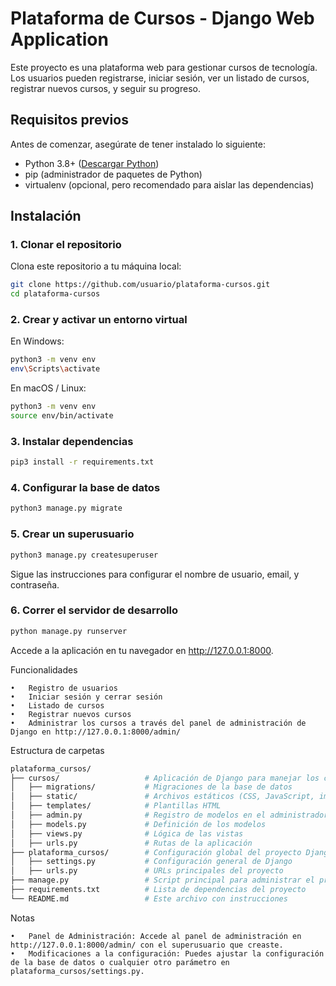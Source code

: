 # Plataforma de Cursos - Django Web Application

Este proyecto es una plataforma web para gestionar cursos de tecnología. Los usuarios pueden registrarse, iniciar sesión, ver un listado de cursos, registrar nuevos cursos, y seguir su progreso.

## Requisitos previos

Antes de comenzar, asegúrate de tener instalado lo siguiente:

- Python 3.8+ ([Descargar Python](https://www.python.org/downloads/))
- pip (administrador de paquetes de Python)
- virtualenv (opcional, pero recomendado para aislar las dependencias)

## Instalación

### 1. Clonar el repositorio

Clona este repositorio a tu máquina local:

```bash
git clone https://github.com/usuario/plataforma-cursos.git
cd plataforma-cursos
```

### 2. Crear y activar un entorno virtual

En Windows:

```bash
python3 -m venv env
env\Scripts\activate
```
En macOS / Linux:

```bash
python3 -m venv env
source env/bin/activate
```
### 3. Instalar dependencias

```bash
pip3 install -r requirements.txt
```

### 4. Configurar la base de datos

```bash
python3 manage.py migrate
```


### 5. Crear un superusuario

```bash
python3 manage.py createsuperuser
```

Sigue las instrucciones para configurar el nombre de usuario, email, y contraseña.

### 6. Correr el servidor de desarrollo

```bash
python manage.py runserver
```

Accede a la aplicación en tu navegador en http://127.0.0.1:8000.

Funcionalidades

	•	Registro de usuarios
	•	Iniciar sesión y cerrar sesión
	•	Listado de cursos
	•	Registrar nuevos cursos
	•	Administrar los cursos a través del panel de administración de Django en http://127.0.0.1:8000/admin/

Estructura de carpetas
```bash
plataforma_cursos/
├── cursos/                   # Aplicación de Django para manejar los cursos
│   ├── migrations/           # Migraciones de la base de datos
│   ├── static/               # Archivos estáticos (CSS, JavaScript, imágenes)
│   ├── templates/            # Plantillas HTML
│   ├── admin.py              # Registro de modelos en el administrador
│   ├── models.py             # Definición de los modelos
│   ├── views.py              # Lógica de las vistas
│   ├── urls.py               # Rutas de la aplicación
├── plataforma_cursos/        # Configuración global del proyecto Django
│   ├── settings.py           # Configuración general de Django
│   ├── urls.py               # URLs principales del proyecto
├── manage.py                 # Script principal para administrar el proyecto
├── requirements.txt          # Lista de dependencias del proyecto
└── README.md                 # Este archivo con instrucciones
```

Notas

	•	Panel de Administración: Accede al panel de administración en http://127.0.0.1:8000/admin/ con el superusuario que creaste.
	•	Modificaciones a la configuración: Puedes ajustar la configuración de la base de datos o cualquier otro parámetro en plataforma_cursos/settings.py.

